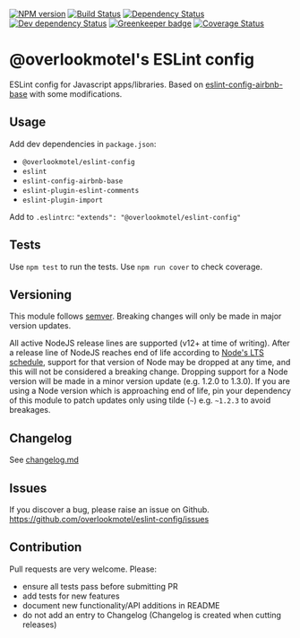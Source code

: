 [![NPM version](https://img.shields.io/npm/v/@overlookmotel/eslint-config.svg)](https://www.npmjs.com/package/@overlookmotel/eslint-config)
[![Build Status](https://img.shields.io/travis/overlookmotel/eslint-config/master.svg)](http://travis-ci.org/overlookmotel/eslint-config)
[![Dependency Status](https://img.shields.io/david/overlookmotel/eslint-config.svg)](https://david-dm.org/overlookmotel/eslint-config)
[![Dev dependency Status](https://img.shields.io/david/dev/overlookmotel/eslint-config.svg)](https://david-dm.org/overlookmotel/eslint-config)
[![Greenkeeper badge](https://badges.greenkeeper.io/overlookmotel/eslint-config.svg)](https://greenkeeper.io/)
[![Coverage Status](https://img.shields.io/coveralls/overlookmotel/eslint-config/master.svg)](https://coveralls.io/r/overlookmotel/eslint-config)

# @overlookmotel's ESLint config

ESLint config for Javascript apps/libraries. Based on [eslint-config-airbnb-base](https://www.npmjs.com/package/eslint-config-airbnb-base) with some modifications.

## Usage

Add dev dependencies in `package.json`:

* `@overlookmotel/eslint-config`
* `eslint`
* `eslint-config-airbnb-base`
* `eslint-plugin-eslint-comments`
* `eslint-plugin-import`

Add to `.eslintrc`: `"extends": "@overlookmotel/eslint-config"`

## Tests

Use `npm test` to run the tests. Use `npm run cover` to check coverage.

## Versioning

This module follows [semver](https://semver.org/). Breaking changes will only be made in major version updates.

All active NodeJS release lines are supported (v12+ at time of writing). After a release line of NodeJS reaches end of life according to [Node's LTS schedule](https://nodejs.org/en/about/releases/), support for that version of Node may be dropped at any time, and this will not be considered a breaking change. Dropping support for a Node version will be made in a minor version update (e.g. 1.2.0 to 1.3.0). If you are using a Node version which is approaching end of life, pin your dependency of this module to patch updates only using tilde (`~`) e.g. `~1.2.3` to avoid breakages.

## Changelog

See [changelog.md](https://github.com/overlookmotel/eslint-config/blob/master/changelog.md)

## Issues

If you discover a bug, please raise an issue on Github. https://github.com/overlookmotel/eslint-config/issues

## Contribution

Pull requests are very welcome. Please:

* ensure all tests pass before submitting PR
* add tests for new features
* document new functionality/API additions in README
* do not add an entry to Changelog (Changelog is created when cutting releases)

